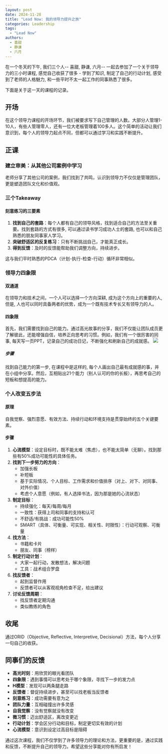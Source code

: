 ```yaml
---
layout: post
date: 2024-11-28
title: "Lead Now: 我的领导力提升之旅"
categories: Leadership
tags:
  - "Lead Now"
authors: 
  - 喜甜
  - 静谦
  - 六月
---
```



在一个冬天的下午, 我们三个人-- 喜甜, 静谦, 六月-- 一起去参加了一个关于领导力的三小时课程, 感觉自己收获了很多 - 学到了知识, 制定了自己的行动计划, 感受到了老师的人格魅力, 和一些平时不太一起工作的同事熟悉了很多。

下面是关于这一天的课程的记录。

## 开场

在这个领导力课程的开场环节，我们被要求写下自己管理的人数。大部分人管理1-10人，有些人管理零人，还有一位大老板管理着100多人。这个简单的活动让我们意识到，每个人的领导力起点不同，但都可以通过学习和实践不断提升。

## 正课

### 建立审美：从其他公司案例中学习

老师分享了其他公司的案例，我们找到了共鸣，认识到领导力不仅仅是管理团队，更是塑造团队文化和价值观。

### 三个Takeaway

#### 刻意练习的三要素

1. **找到自己的套路**：每个人都有自己的领导风格，找到适合自己的方法至关重要。找到套路的方式有很多, 可以通过读书学习成功人士的套路, 也可以和自己熟悉的朋友同事家人学习。
2. **突破舒适区的反复练习**：只有不断挑战自己，才能真正成长。
3. **得到反馈**：及时的反馈能帮助我们调整方向，持续进步。

这与我们平时熟悉的PDCA（计划-执行-检查-行动）循环非常相似。

### 领导力四象限

#### 双通道

在领导力和技术之间，一个人可以选择一个方向深耕, 成为这个方向上的重要的人, 但是, 人也可以同时具备两者的优势，成为一个既有技术专长又有领导力的人。


#### 四象限

首先，我们需要找到自己的能力。通过高光故事的分享，我们不仅能让团队成员更了解彼此，还能增强自信，培养正向思考的习惯。例如，我们有一个很厉害的同事, 每天写一页PPT，记录自己的成功日记，不断强化和刷新自己的成就感。
![](https://stewartleadership.com/wp-content/uploads/2020/06/lead-now-model-with-4-quadrants-6-10-20.png)
##### 步骤

找到自己能力的第一步, 在课程中是这样的, 每个人画出自己最有成就感的事，并在小组中分享。然后，互相贴出21个能力（别人认可的你的长板），再思考自己的短板和想提高的能力。

### 个人改变五步法

#### 原理

自我觉察、强烈意愿、有效方法、持续行动和环境支持是贯穿始终的五个关键要素。

#### 步骤

1. **心流模型**：设定目标时，既不能太难（焦虑），也不能太简单（无聊）。找到那些有50%成功可能性的具体任务。
2. **找到下一步努力的方向**：
   - 加强长板
   - 补短板
   - 基于实际情况、个人目标、工作需求和价值排序（对上、对下、对同事、对外价值）
   - 考虑个人意愿（例如，有人选择书法，因为那是她的心流状态）
3. **制定目标**：
   - 持续强化：每天/每周/每月
   - 一致性：获得上司和同事的支持和认可
   - 不舒适/有挑战：成功可能性50%
   - SMART（具体、可衡量、可实现、相关性、时限性）：行动可观察、可衡量
4. **找方法**：
   - 书籍和卡片
   - 朋友、同事（榜样）
5. **制定行动计划**：
   - 大家一起行动，发散想法，解决问题
   - 工具：战术组合罗盘
6. **找反馈者**：
   - 起到监督作用
   - 反馈者可以从客观视角检查不足，给出建议
7. **讨论反馈周期**：
   - 找反馈者定期沟通
   - 类似教练的角色

## 收尾

通过ORID（Objective, Reflective, Interpretive, Decisional）方法，每个人分享一句自己的收获。

## 同事们的反馈

- **高光时刻**：用欣赏的眼光看团队
- **四象限**：遇到事情可以思考处于哪个象限，寻找下一步的发力点
- **H模型**：发现可以两条腿走路
- **反馈者**：督促持续进步，甚至可以找老板当反馈者
- **刻意练习**：成功需要有意为之
- **团队力量**：互相碰撞出许多灵感
- **自我觉察**：没有觉察就没有改变
- **微习惯**：迈出舒适区，离改变更近
- **行动计划**：学会区分行动和目标，制定更切实有效的计划
- **心流模型**：意识到设定过高目标是阻碍

通过这次课程，我们不仅学到了许多领导力的理论和方法，更重要的是，通过实践和反馈，不断提升自己的领导力。希望这些分享能对你有所启发！